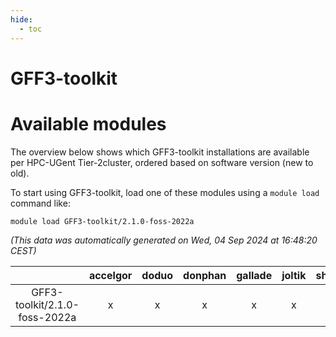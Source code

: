 ```yaml
---
hide:
  - toc
---
```


GFF3-toolkit
============

# Available modules


The overview below shows which GFF3-toolkit installations are available per HPC-UGent Tier-2cluster, ordered based on software version (new to old).

To start using GFF3-toolkit, load one of these modules using a `module load` command like:

```shell
module load GFF3-toolkit/2.1.0-foss-2022a
```

*(This data was automatically generated on Wed, 04 Sep 2024 at 16:48:20 CEST)*  

| |accelgor|doduo|donphan|gallade|joltik|shinx|skitty|
| :---: | :---: | :---: | :---: | :---: | :---: | :---: | :---: |
|GFF3-toolkit/2.1.0-foss-2022a|x|x|x|x|x|-|x|
